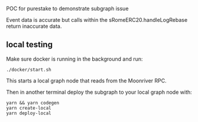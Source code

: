 POC for purestake to demonstrate subgraph issue


Event data is accurate but calls within the sRomeERC20.handleLogRebase return inaccurate data.

## local testing
Make sure docker is running in the background and run:
```
./docker/start.sh
```

This starts a local graph node that reads from the Moonriver RPC.

Then in another terminal deploy the subgraph to your local graph node with:
```
yarn && yarn codegen
yarn create-local
yarn deploy-local
```
